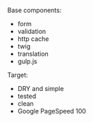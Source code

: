 Base components:
- form
- validation
- http cache
- twig
- translation
- gulp.js

Target:
- DRY and simple
- tested
- clean
- Google PageSpeed 100
